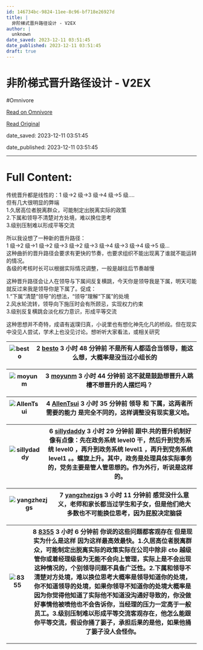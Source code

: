 ```yaml
---
id: 146734bc-9824-11ee-8c96-bf718e26927d
title: |
  非阶梯式晋升路径设计 - V2EX
author: |
  unknown
date_saved: 2023-12-11 03:51:45
date_published: 2023-12-11 03:51:45
draft: true
---
```


# 非阶梯式晋升路径设计 - V2EX
#Omnivore

[Read on Omnivore](https://omnivore.app/me/v-2-ex-18c58ef3aa7)

[Read Original](https://www.v2ex.com/t/999436)

date_saved: 2023-12-11 03:51:45

date_published: 2023-12-11 03:51:45

--- 

# Full Content: 

传统晋升都是线性的：1 级->2 级->3 级->4 级->5 级....  
但有几大很明显的弊端  
1.久居高位者脱离群众，可能制定出脱离实际的政策  
2.下属和领导不清楚对方处境，难以换位思考  
3.级别压制难以形成平等交流

所以我设想了一种新的晋升路径：  
1 级->2 级->1 级->2 级->3 级->2 级->3 级->4 级->3 级->4 级->5 级...  
这种曲折的晋升路径会要求有更快的节奏，也要求组织不能出现离了谁就不能运转的情况。  
各级的考核时长可以根据实际情况调整，一般是越往后节奏越慢

这种晋升路径会让人在领导与下属间反复横跳，今天你是领导我是下属，明天可能就反过来我是领导你是下属了。促成：  
1.“下属”清楚“领导”的想法，“领导”理解“下属”的处境  
2.风水轮流转，领导向下施压时会有所顾忌，实现权力约束  
3.级别反复横跳会淡化权力意识，形成平等交流

这种思想并不奇特，成语有返璞归真，小说里也有想化神先化凡的桥段。但在现实中没见人尝试，学术上也没见讨论。想听听大家看法，或相关研究

| ![besto](https://proxy-prod.omnivore-image-cache.app/0x0,sbP1JHTjCexIWXc9CpPWM-XFAw56J5y6vw1C91MjlokI/https://cdn.v2ex.com/gravatar/69c99286333833de7f8e68922d6bcf1c?s=48&d=retro) | 2 **[besto](https://www.v2ex.com/member/besto)** 3 小时 48 分钟前 不是所有人都适合当领导，能这么想，大概率是没当过小组长的 |
| ---------------------------------------------------------------------------------------------------------------------------------------------------------------------------------- | ----------------------------------------------------------------------------------------- |

| ![moyunm](https://proxy-prod.omnivore-image-cache.app/0x0,sN9KiRKgNNvREO_5CJMMBp7mRbko1nDTyqJDdkc0zQUs/https://cdn.v2ex.com/gravatar/47cc437bd3f6c46347ece6e38882707e?s=48&d=retro) | 3 **[moyunm](https://www.v2ex.com/member/moyunm)** 3 小时 44 分钟前 这不就是鼓励想晋升人跳槽不想晋升的人摆烂吗？ |
| ----------------------------------------------------------------------------------------------------------------------------------------------------------------------------------- | ------------------------------------------------------------------------------------- |

| ![AllenTsui](https://proxy-prod.omnivore-image-cache.app/0x0,s8_ZD2OXAJWOoHg9OsEN-KFgJ6QaZUTK8dhRZLypFjjs/https://cdn.v2ex.com/gravatar/cedd099977be3d55e4ab8604df3caa63?s=48&d=retro) | 4 **[AllenTsui](https://www.v2ex.com/member/AllenTsui)** 3 小时 35 分钟前 领导 和 下属，这两者所需要的能力 是完全不同的，这样调整没有现实意义哈。 |
| -------------------------------------------------------------------------------------------------------------------------------------------------------------------------------------- | ---------------------------------------------------------------------------------------------------------- |

| ![sillydaddy](https://proxy-prod.omnivore-image-cache.app/0x0,sMQbfO05qQVaJ5ZYMmA0SgvwU5CdL5OOh2WPdYcnzZ0k/https://cdn.v2ex.com/avatar/be86/c551/472822_normal.png?m=1698199112) | 6 **[sillydaddy](https://www.v2ex.com/member/sillydaddy)** 3 小时 29 分钟前 跟中.共的晋升机制好像有点像：先在政务系统 level0 干，然后升到党务系统 level0 ，再升到政务系统 level1 ，再升到党务系统 level1 。。螺旋上升。其中，政务是处理具体实际事务的，党务主要是管人管思想的。作为外行，听说是这样的。 |
| -------------------------------------------------------------------------------------------------------------------------------------------------------------------------------- | ----------------------------------------------------------------------------------------------------------------------------------------------------------------------------------------------------- |

| ![yangzhezjgs](https://proxy-prod.omnivore-image-cache.app/0x0,sRB2aSOLwgUqo2q2skq_KYnbg6K50KgDxLbKWHC60_XM/https://cdn.v2ex.com/gravatar/263faa862e2b1e3e508d03a5df3100d2?s=48&d=retro) | 7 **[yangzhezjgs](https://www.v2ex.com/member/yangzhezjgs)** 3 小时 11 分钟前 感觉没什么意义，老师和家长都当过学生和子女，但是他们绝大多数也不可能换位思考，因为屁股决定脑袋 |
| ---------------------------------------------------------------------------------------------------------------------------------------------------------------------------------------- | ------------------------------------------------------------------------------------------------------------------------ |

| ![8355](https://proxy-prod.omnivore-image-cache.app/0x0,sM8PY8UuV-aDyLDUC1WVhVGYwYWryhCAdgfLrneduPTw/https://cdn.v2ex.com/avatar/dbd3/6c22/210254_normal.png?m=1691660765) | 8 **[8355](https://www.v2ex.com/member/8355)** 3 小时 6 分钟前 你说的这些问题都客观存在 但是现实为什么是这样 因为这样最高效最快。1.久居高位者脱离群众，可能制定出脱离实际的政策实际在公司中除非 cto 越级管你或着经理级极为无能不会向上管理，实际上是不会出现这种情况的，个别领导问题不具备广泛性。2.下属和领导不清楚对方处境，难以换位思考大概率是领导知道你的处境，你不知道领导的处境，如果你领导不知道你的处境大概率是因为你觉得他知道了实际他不知道没沟通好导致的，你没做好事情他被喷他也不会告诉你，当经理的压力一定高于一般员工。3.级别压制难以形成平等交流客观存在，他怎么能跟你平等交流，假设你捅了篓子，承担后果的是他，如果他捅了篓子没人会怪你。 |
| -------------------------------------------------------------------------------------------------------------------------------------------------------------------------- | -------------------------------------------------------------------------------------------------------------------------------------------------------------------------------------------------------------------------------------------------------------------------------------------------------------------------------------------------------------- |

---


